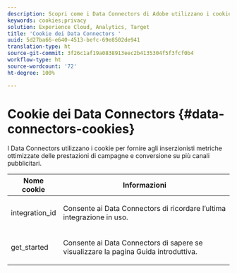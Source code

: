 ```yaml
---
description: Scopri come i Data Connectors di Adobe utilizzano i cookie per fornire agli inserzionisti metriche ottimizzate delle prestazioni di una campagna e della conversione su più canali pubblicitari.
keywords: cookies;privacy
solution: Experience Cloud, Analytics, Target
title: 'Cookie dei Data Connectors '
uuid: 5d27ba66-e640-4513-befc-69e8502de941
translation-type: ht
source-git-commit: 3f26c1af19a0838913eec2b4135304f5f3fcf0b4
workflow-type: ht
source-wordcount: '72'
ht-degree: 100%

---
```



# Cookie dei Data Connectors {#data-connectors-cookies}

I Data Connectors utilizzano i cookie per fornire agli inserzionisti metriche ottimizzate delle prestazioni di campagne e conversione su più canali pubblicitari.

<table id="table_54B402C6E19C4A70B1E27BC9DFF776EB"> 
 <thead> 
  <tr> 
   <th colname="col1" class="entry"> Nome cookie </th> 
   <th colname="col2" class="entry"> Informazioni </th> 
  </tr> 
 </thead>
 <tbody> 
  <tr> 
   <td colname="col1"> <p>integration_id </p> </td> 
   <td colname="col2"> <p>Consente ai Data Connectors di ricordare l’ultima integrazione in uso. </p> </td> 
  </tr> 
  <tr> 
   <td colname="col1"> <p>get_started </p> </td> 
   <td colname="col2"> <p>Consente ai Data Connectors di sapere se visualizzare la pagina <span class="wintitle">Guida introduttiva</span>. </p> </td> 
  </tr> 
 </tbody> 
</table>

